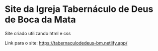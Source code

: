 # Site da Igreja Tabernáculo de Deus de Boca da Mata

Site criado utilizando html e css

Link para o site: https://tabernaculodedeus-bm.netlify.app/
